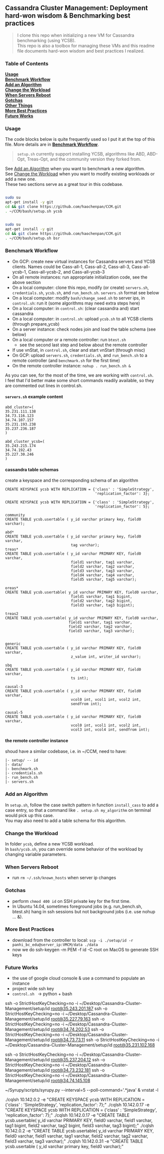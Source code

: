 ## Cassandra Cluster Management: Deployment hard-won wisdom & Benchmarking best practices

> I clone this repo when initializing a new VM for Cassandra benchmarking (using YCSB). <br>
This repo is also a toolbox for managing these VMs and this readme file documents hard-won wisdom and best practices I realized. 


### Table of Contents
**[Usage](#Usage)**<br>
**[Benchmark Workflow](#Benchmark-Workflow)**<br>
**[Add an Algorithm](#Add-an-Algorithm)**<br>
**[Change the Workload](#Change-the-Workload)**<br>
**[When Servers Reboot](#When-Servers-Reboot)**<br>
**[Gotchas](#Gotchas)**<br>
**[Other Things](#Other-Things)**<br>
**[More Best Practices](#More-Best-Practices)**<br>
**[Future Works](#Future-Works)**<br>


### Usage

The code blocks below is quite frequently used so I put it at the top of this file.
More details are in **[Benchmark Workflow](#Benchmark-Workflow)**.

> `setup.sh` currently support installing YCSB, algorithms like ABD, ABD-Opt, Treas-Opt, and the community version they forked from. 

See [Add an Algorithm](#Add-an-Algorithm) when you want to benchmark a new algorithm. <br>
See [Change the Workload](#Change-the-Workload) when you want to modify existing workloads or add a new one. <br>
These two sections serve as a great tour in this codebase. <br>

```bash

sudo su
apt-get install -y git
cd && git clone https://github.com/haochenpan/CCM.git
. ~/CCM/bash/setup.sh ycsb


sudo su
apt-get install -y git
cd && git clone https://github.com/haochenpan/CCM.git
. ~/CCM/bash/setup.sh bsr


```


### Benchmark Workflow


- On GCP: create new virtual instances for Cassandra servers and YCSB clients. Names could be Cass-all-1, Cass-all-2, Cass-all-3, Cass-all-ycsb-1, Cass-all-ycsb-2, and Cass-all-ycsb-3
- On all remote instances: run appropriate initialization code, see the above section
- On a local computer: clone this repo, modify (or create) `servers.sh`, `credentials.sh`, `ycsb.sh`, and `run_bench.sh`. `servers.sh` format see below
- On a local computer: modify `bash/change_seed.sh` to server ips, in `control.sh`: run it (some algorithms may need extra steps here)
- On a local computer: in `control.sh`: (clear cassandra and) start cassandra
- On a local computer: in `control.sh`: upload `ycsb.sh` to all YCSB clients (through prepare_ycsb)
- On a server instance: check nodes join and load the table schema (see below)
- On a local computer or a remote controller: run `btest.sh`
    - see the second last step and below about the remote controller
- If use vnStat, in `control.sh`, clear and start vnStart (through misc)
- On GCP: upload `servers.sh`, `credentials.sh`, and `run_bench.sh` to a remote controller (and `benchmark.sh` for the first time)
- On the remote controller instance: `nohup . run_bench.sh &`


As you can see, for the most of the time, we are working with `control.sh`. <br>
I feel that I'd better make some short commands readily available, so they are commented out lines in control.sh.

#### `servers.sh` example content

```
abd_cluster=(
35.231.111.138
34.73.116.123
34.74.107.157
35.231.193.238
35.237.236.187
)

abd_cluster_ycsb=(
35.243.215.174
34.74.192.43
35.227.30.246
)

```

#### cassandra table schemas
create a keyspace and the corresponding schema of an algorithm
```
CREATE KEYSPACE ycsb WITH REPLICATION = {'class' : 'SimpleStrategy',
                                         'replication_factor': 3};
                                         
CREATE KEYSPACE ycsb WITH REPLICATION = {'class' : 'SimpleStrategy',
                                         'replication_factor': 5};

community                                
CREATE TABLE ycsb.usertable ( y_id varchar primary key, field0 varchar);

abd*
CREATE TABLE ycsb.usertable ( y_id varchar primary key, field0 varchar,
                              tag varchar);
treas*
CREATE TABLE ycsb.usertable ( y_id varchar PRIMARY KEY, field0 varchar,
                              field1 varchar, tag1 varchar,
                              field2 varchar, tag2 varchar,
                              field3 varchar, tag3 varchar,
                              field4 varchar, tag4 varchar,
                              field5 varchar, tag5 varchar);

oreas*
CREATE TABLE ycsb.usertable( y_id varchar PRIMARY KEY, field0 varchar, 
                              field1 varchar, tag1 bigint, 
                              field2 varchar, tag2 bigint, 
                              field3 varchar, tag3 bigint);

treas2
CREATE TABLE ycsb.usertable( y_id varchar PRIMARY KEY, field0 varchar, 
                             field1 varchar, tag1 varchar, 
                             field2 varchar, tag2 varchar, 
                             field3 varchar, tag3 varchar);

                            
generic 
CREATE TABLE ycsb.usertable ( y_id varchar PRIMARY KEY, field0 varchar,
                              z_value int, writer_id varchar);

sbq
CREATE TABLE ycsb.usertable ( y_id varchar PRIMARY KEY, field0 varchar,
                              ts int);
      
causal-3
CREATE TABLE ycsb.usertable ( y_id varchar PRIMARY KEY, field0 varchar,
                              vcol0 int, vcol1 int, vcol2 int,
                              sendfrom int);
    
causal-5
CREATE TABLE ycsb.usertable ( y_id varchar PRIMARY KEY, field0 varchar,
                              vcol0 int, vcol1 int, vcol2 int, 
                              vcol3 int, vcol4 int, sendfrom int);
```

#### the remote controller instance
shoud have a similar codebase, i.e. in ~/CCM, need to have:

```
|- setup/ -- id
|- data/
|- benchmark.sh
|- credentials.sh
|- run_bench.sh
|- servers.sh
```

### Add an Algorithm

In `setup.sh`, follow the case switch pattern in function `install_cass`  to add a case entry, so that a command like `. setup.sh my_algorithm` on terminal would pick up this case. <br>
You may also need to add a table schema for this algorithm.


### Change the Workload
In folder `ycsb`, define a new YCSB workload. <br>
In `bash/ycsb.sh`, you can override some behavior of the workload by changing variable parameters.

### When Servers Reboot

- run `rm ~/.ssh/known_hosts` when server ip changes

### Gotchas

- perform `chmod 400 id` on SSH private key for the first time.
- In Ubuntu 14.04, sometimes foreground jobs (e.g. run_bench.sh, btest.sh) hang in ssh sessions but not background jobs (i.e. use nohup ... &).


### More Best Practices

- download from the controller to local: `scp -i ./setup/id -r panhi_bc_edu@server_ip:VMCM/data ./data`
- now we do ssh-keygen -m PEM -f id -C root on MacOS to generate SSH keys
### Future Works

- the use of google cloud console & use a command to populate an instance
- project wide ssh key
- `control.sh ` -> python + bash 

ssh -o StrictHostKeyChecking=no -i ~/Desktop/Cassandra-Cluster-Management/setup/id root@35.243.201.187
ssh -o StrictHostKeyChecking=no -i ~/Desktop/Cassandra-Cluster-Management/setup/id root@35.227.79.163
ssh -o StrictHostKeyChecking=no -i ~/Desktop/Cassandra-Cluster-Management/setup/id root@34.74.202.53
ssh -o StrictHostKeyChecking=no -i ~/Desktop/Cassandra-Cluster-Management/setup/id root@34.73.73.11
ssh -o StrictHostKeyChecking=no -i ~/Desktop/Cassandra-Cluster-Management/setup/id root@35.231.102.168

ssh -o StrictHostKeyChecking=no -i ~/Desktop/Cassandra-Cluster-Management/setup/id root@35.237.204.12
ssh -o StrictHostKeyChecking=no -i ~/Desktop/Cassandra-Cluster-Management/setup/id root@34.73.232.181
ssh -o StrictHostKeyChecking=no -i ~/Desktop/Cassandra-Cluster-Management/setup/id root@34.74.145.108

~/Syrupy/scripts/syrupy.py --interval=5 --poll-command='.*java' &
vnstat -l


./cqlsh 10.142.0.2 -e "CREATE KEYSPACE ycsb WITH REPLICATION = {'class' : 'SimpleStrategy', 'replication_factor': 7};"
./cqlsh 10.142.0.17 -e "CREATE KEYSPACE ycsb WITH REPLICATION = {'class' : 'SimpleStrategy', 'replication_factor': 7};"
./cqlsh 10.142.0.17 -e "CREATE TABLE ycsb.usertable( y_id varchar PRIMARY KEY, field0 varchar, field1 varchar, tag1 bigint, field2 varchar, tag2 bigint, field3 varchar, tag3 bigint);"
./cqlsh 10.142.0.2 -e "CREATE TABLE ycsb.usertable( y_id varchar PRIMARY KEY, field0 varchar, field1 varchar, tag1 varchar, field2 varchar, tag2 varchar, field3 varchar, tag3 varchar);"
./cqlsh 10.142.0.31 -e "CREATE TABLE ycsb.usertable ( y_id varchar primary key, field0 varchar);"


